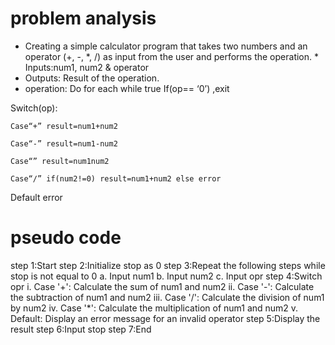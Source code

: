 # problem analysis
* Creating a simple calculator program that takes two numbers and an operator (+, -, *, /) as input from the user and performs the operation. * Inputs:num1, num2 & operator
* Outputs: Result of the operation.
* operation: 
Do for each while true
If(op== ‘0’) ,exit

Switch(op):

    Case“+” result=num1+num2

    Case“-” result=num1-num2

    Case“” result=num1num2

    Case“/” if(num2!=0) result=num1+num2 else error

Default error

# pseudo code 
  step 1:Start
  step 2:Initialize stop as 0
  step 3:Repeat the following steps while stop is not equal to 0
  a. Input num1
  b. Input num2
  c. Input opr
  step 4:Switch opr
      i. Case '+': Calculate the sum of num1 and num2
      ii. Case '-': Calculate the subtraction of num1 and num2
      iii. Case '/': Calculate the division of num1 by num2
      iv. Case '*': Calculate the multiplication of num1 and num2
      v. Default: Display an error message for an invalid operator
  step 5:Display the result
  step 6:Input stop
  step 7:End


